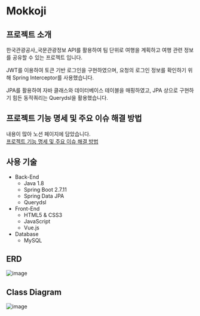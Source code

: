 # Mokkoji

## 프로젝트 소개

한국관광공사_국문관광정보 API를 활용하여 팀 단위로 여행을 계획하고 여행 관련 정보를 공유할 수 있는 프로젝트 입니다.

JWT를 이용하여 토큰 기반 로그인을 구현하였으며, 요청의 로그인 정보를 확인하기 위해 Spring Interceptor를 사용했습니다.

JPA를 활용하여 자바 클래스와 데이터베이스 테이블을 매핑하였고, JPA 상으로 구현하기 힘든 동적쿼리는 Querydsl을 활용했습니다.

## 프로젝트 기능 명세 및 주요 이슈 해결 방법

내용이 많아 노션 페이지에 담았습니다.  
[프로젝트 기능 명세 및 주요 이슈 해결 방법](https://jiwonchoi-study.notion.site/e12ad050ecea4d44917bbbedb07d577e)

## 사용 기술

- Back-End
    - Java 1.8
    - Spring Boot 2.7.11
    - Spring Data JPA
    - Querydsl
- Front-End
    - HTML5 & CSS3
    - JavaScript
    - Vue.js
- Database
    - MySQL 
 
## ERD

![image](https://github.com/jjiwoning/Mokkoji/assets/88527476/359c43f5-c6af-472f-a29e-5bf1af10fe05)

## Class Diagram

![image](https://github.com/jjiwoning/Mokkoji/assets/88527476/0da5d820-f19c-4518-8aa0-bb47b5bc8cb7)
